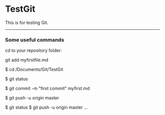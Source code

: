 # TestGit
This is for testing Git. 


-----

### Some useful commands 

cd to your repository folder: 


git add myfirstfile.md

$ cd /Documents/Git/TestGit 

$ git status

$ git commit -m "first commit" myfirst.md

$ git push -u origin master

$ git status
$ git push -u origin master ...

